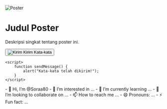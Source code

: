 <!DOCTYPE html>
<html lang="id">
<head>
    <meta charset="UTF-8">
    <meta name="viewport" content="width=device-width, initial-scale=1.0">
    <link rel="stylesheet" href="styles.css">
    <title>Poster dan Tombol Kirim</title>
</head>
<body>
    <div class="container">
        <div class="poster">
            <img src="poster.jpg" alt="Poster" class="poster-image">
            <h1 class="poster-title">Judul Poster</h1>
            <p class="poster-description">Deskripsi singkat tentang poster ini.</p>
        </div>
        <div class="send-button">
            <button onclick="sendMessage()">
                <img src="send-icon.png" alt="Kirim" class="icon">
                Kirim Kata-kata
            </button>
        </div>
    </div>

    <script>
        function sendMessage() {
            alert("Kata-kata telah dikirim!");
        }
    </script>
</body>
</html>
- 👋 Hi, I’m @Soraa80
- 👀 I’m interested in ...
- 🌱 I’m currently learning ...
- 💞️ I’m looking to collaborate on ...
- 📫 How to reach me ...
- 😄 Pronouns: ...
- ⚡ Fun fact: ...

<!---
Soraa80/Soraa80 is a ✨ special ✨ repository because its `README.md` (this file) appears on your GitHub profile.
You can click the Preview link to take a look at your changes.
--->
